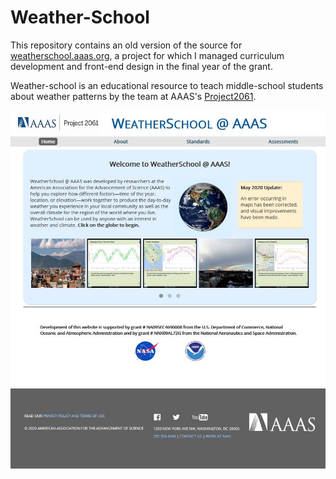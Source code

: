 # Weather-School

This repository contains an old version of the source for [weatherschool.aaas.org](http://weatherschool.aaas.org/), a project for which I managed curriculum development and front-end design in the final year of the grant.

Weather-school is an educational resource to teach middle-school students about weather patterns by the team at AAAS's [Project2061](http://project2061.aaas.org). 

![](./weatherschoolfrontpage.jpg)
